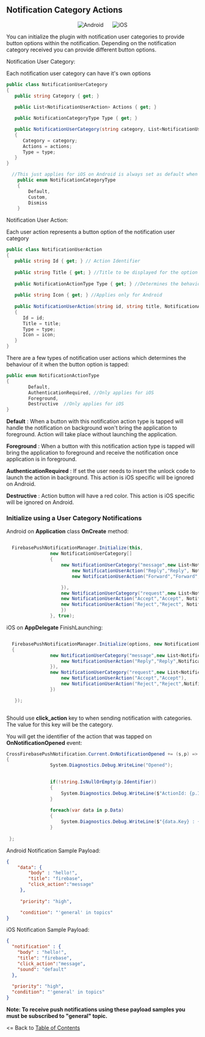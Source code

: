 ## Notification Category Actions

<p align="center">
<img src="https://github.com/CrossGeeks/FirebasePushNotificationPlugin/blob/master/Gifs/CrossGeeks%20Push%20Notification%20-%20Category%20Actions%20Android.gif?raw=true" title="Android"/>&nbsp;&nbsp;&nbsp;&nbsp;&nbsp;
<img src="https://github.com/CrossGeeks/FirebasePushNotificationPlugin/blob/master/Gifs/CrossGeeks%20Push%20Notification%20-%20Category%20Actions%20iOS.gif?raw=true" title="iOS"/>
</p>

You can initialize the plugin with notification user categories to provide button options within the notification. Depending on the notification category received you can provide different button options.


Notification User Category:

Each notification user category can have it's own options

```csharp
public class NotificationUserCategory
{
   public string Category { get; }
   
   public List<NotificationUserAction> Actions { get; }

   public NotificationCategoryType Type { get; }

   public NotificationUserCategory(string category, List<NotificationUserAction> actions, NotificationCategoryType type = NotificationCategoryType.Default)
   {
      Category = category;
      Actions = actions;
      Type = type;
   }
}
```

```csharp
  //This just applies for iOS on Android is always set as default when used
    public enum NotificationCategoryType
    {
        Default,
        Custom,
        Dismiss
    }
```

Notification User Action:

Each user action represents a button option of the notification user category

```csharp
public class NotificationUserAction
{
   public string Id { get; } // Action Identifier
   
   public string Title { get; } //Title to be displayed for the option
   
   public NotificationActionType Type { get; } //Determines the behaviour when action is executed
   
   public string Icon { get; } //Applies only for Android
   
   public NotificationUserAction(string id, string title, NotificationActionType type = NotificationActionType.Default, string icon = "")
   {
      Id = id;
      Title = title;
      Type = type;
      Icon = icon;
   }
}
```
There are a few types of notification user actions which determines the behaviour of it when the button option is tapped:

```csharp
public enum NotificationActionType
{
        Default,  
        AuthenticationRequired, //Only applies for iOS
        Foreground,
        Destructive  //Only applies for iOS
}
```

**Default** : When a button with this notification action type is tapped will handle the notification on background won't bring the application to foreground. Action will take place without launching the application.

**Foreground** : When a button with this notification action type is tapped will bring the application to foreground and receive the notification once application is in foreground.

**AuthenticationRequired** : If set the user needs to insert the unlock code to launch the action in background. This action is iOS specific will be ignored on Android.

**Destructive** : Action button will have a red color. This action is iOS specific will be ignored on Android.

### Initialize using a User Category Notifications

Android on **Application** class **OnCreate** method:

```csharp

  FirebasePushNotificationManager.Initialize(this,
                new NotificationUserCategory[]
                {
                    new NotificationUserCategory("message",new List<NotificationUserAction> {
                        new NotificationUserAction("Reply","Reply", NotificationActionType.Foreground),
                        new NotificationUserAction("Forward","Forward", NotificationActionType.Foreground)

                    }),
                    new NotificationUserCategory("request",new List<NotificationUserAction> {
                    new NotificationUserAction("Accept","Accept", NotificationActionType.Default, "check"),
                    new NotificationUserAction("Reject","Reject", NotificationActionType.Default, "cancel")
                    })
                }, true);

```

iOS on **AppDelegate** FinishLaunching:

```csharp

  FirebasePushNotificationManager.Initialize(options, new NotificationUserCategory[]
  {
                new NotificationUserCategory("message",new List<NotificationUserAction> {
                    new NotificationUserAction("Reply","Reply",NotificationActionType.Foreground)
                }),
                new NotificationUserCategory("request",new List<NotificationUserAction> {
                    new NotificationUserAction("Accept","Accept"),
                    new NotificationUserAction("Reject","Reject",NotificationActionType.Destructive)
                })

   });
   
```
Should use **click_action** key to when sending notification with categories. The value for this key will be the category.


You will get the identifier of the action that was tapped on **OnNotificationOpened** event:

```csharp
CrossFirebasePushNotification.Current.OnNotificationOpened += (s,p) =>
{
                System.Diagnostics.Debug.WriteLine("Opened");
              

                if(!string.IsNullOrEmpty(p.Identifier))
                {
                    System.Diagnostics.Debug.WriteLine($"ActionId: {p.Identifier}");
                }
                
                foreach(var data in p.Data)
                {
                    System.Diagnostics.Debug.WriteLine($"{data.Key} : {data.Value}");
                }
             
 };
```

Android Notification Sample Payload:
```json
{
    "data": {
        "body" : "hello!",
        "title": "firebase",
        "click_action":"message"
     },
     
     "priority": "high",

     "condition": "'general' in topics"
}
```

iOS Notification Sample Payload:
```json
{
  "notification" : {
    "body" : "hello!",
    "title": "firebase",
    "click_action":"message",
    "sound": "default"
  },
  
  "priority": "high",
  "condition": "'general' in topics"
}
```
**Note: To receive push notifications using these payload samples you must be subscribed to "general" topic.**

<= Back to [Table of Contents](../README.md)


